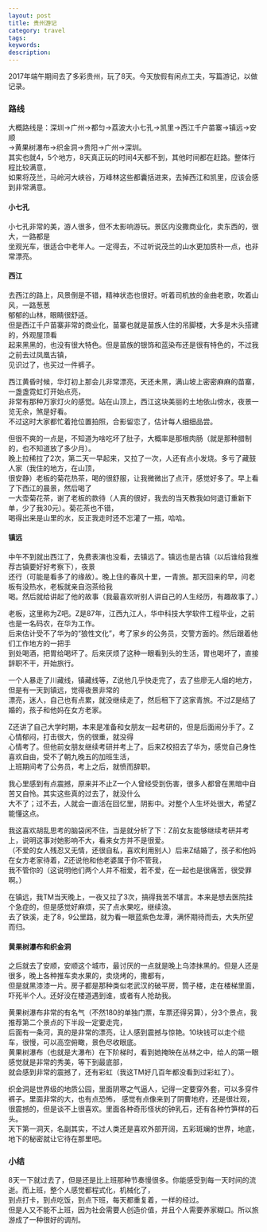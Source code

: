 ```yaml
---
layout: post
title: 贵州游记
category: travel
tags: 
keywords: 
description: 
---
```



2017年端午期间去了多彩贵州，玩了8天。今天放假有闲点工夫，写篇游记，以做记录。

### 路线

  大概路线是：深圳->广州->都匀->荔波大小七孔->凯里->西江千户苗寨->镇远->安顺  
  ->黄果树瀑布->织金洞->贵阳->广州->深圳。  
  其实也就4，5个地方，8天真正玩的时间4天都不到，其他时间都在赶路。整体行程比较满意，  
  如果将茂兰，马岭河大峡谷，万峰林这些都囊括进来，去掉西江和凯里，应该会感到非常满意。  

#### 小七孔
  小七孔非常的美，游人很多，但不太影响游玩。景区内没撒商业化，卖东西的，很大，一路都是  
  坐观光车，很适合中老年人。一定得去，不过听说茂兰的山水更加质朴一点，也非常漂亮。  

#### 西江

  去西江的路上，风景倒是不错，精神状态也很好。听着司机放的金曲老歌，吹着山风，一路葱葱  
  郁郁的山林，眼睛很舒适。  
  但是西江千户苗寨非常的商业化，苗寨也就是苗族人住的吊脚楼，大多是木头搭建的，外观屋顶看  
  起来黑黑的，也没有很大特色。但是苗族的银饰和蓝染布还是很有特色的，不过我之前去过凤凰古镇，  
  见识过了，也买过一件裤子。  

  西江黄昏时候，华灯初上那会儿非常漂亮，天还未黑，满山坡上密密麻麻的苗寨，一盏盏霓虹灯开始点亮，  
  非常有那种万家灯火的感觉。站在山顶上，西江这块美丽的土地依山傍水，夜景一览无余，煞是好看。  
  不过这时大家都忙着抢位置拍照，合影留恋了，估计每人细细品尝。  

  但很不爽的一点是，不知道为啥吃坏了肚子，大概率是那根肉肠（就是那种腊制的，也不知道放了多少月）。  
  晚上拉稀拉了2次，第二天一早起来，又拉了一次，人还有点小发烧。多亏了藏鼓人家（我住的地方，在山顶，  
  很安静）老板的菊花热茶，喝的很舒服，让我微微出了点汗，感觉好多了。早上看了下西江的晨景，然后喝了  
  一大壶菊花茶，谢了老板的款待（人真的很好，我去的当天教我如何退订重新下单，少了我30元）。菊花茶也不错，  
  喝得出来是山里的水，反正我走时还不忘灌了一瓶，哈哈。  

#### 镇远
  中午不到就出西江了，免费表演也没看，去镇远了。镇远也是古镇（以后谁给我推荐古镇要好好考察下），夜景  
  还行（可能是看多了的缘故）。晚上住的春风十里，一青旅。那天回来的早，问老板有没热水，老板就亲自泡茶给我  
  喝。然后就给讲起了他的故事（我最喜欢听别人讲自己的人生经历，有趣故事了。）  

  老板，这里称为Z吧。Z是87年，江西九江人，华中科技大学软件工程毕业，之前也是一名码农，在华为工作。  
  后来估计受不了华为的“狼性文化”，考了家乡的公务员，交警方面的。然后跟着他们工作地方的一把手  
  到处喝酒，把胃给喝坏了。后来厌烦了这种一眼看到头的生活，胃也喝坏了，直接辞职不干，开始旅行。  

  一个人暴走了川藏线，镇藏线等，Z说他几乎快走完了，去了些廖无人烟的地方，但是有一天到镇远，觉得夜景非常的  
  漂亮，迷人，自己也有点累，就没继续走了，然后租下了这家青旅。不过Z是结了婚的，孩子和他妈在女方老家。  

  Z还讲了自己大学时期，本来是准备和女朋友一起考研的，但是后面闹分手了。Z心情郁闷，打击很大，伤的很重，就没得  
  心情考了。但他前女朋友继续考研并考上了。后来Z校招去了华为，感觉自己身性喜欢自由，受不了朝九晚五的加班生活，  
  上班期间考了公务员，考上之后，就愤而辞职。  

  我心里感到有点震撼，原来并不止Z一个人曾经受到伤害，很多人都曾在黑暗中自苦又自怜。其实这些真的过去了，就没什么  
  大不了；过不去，人就会一直活在回忆里，阴影中。对整个人生坏处很大，希望Z能懂这点。  

  我这喜欢胡乱思考的脑袋闲不住，当是就分析了下：Z前女友能够继续考研并考上，说明这事对她影响不大，看来女方并不是很爱。  
  （不爱的女人残忍又无情，还很自私，喜欢利用别人）后来Z结婚了，孩子和他妈在女方老家待着，Z还说他和他老婆属于你不管我，  
  我不管你的（这说明他们两个人并不相爱，若不爱，在一起也是很痛苦，很受罪啊。）  

  在镇远，我TM当天晚上，一夜又拉了3次，搞得我苦不堪言。本来是想去医院挂个急症的，但是感觉好麻烦，买了点水果吃，继续浪。  
  去了铁溪，走了8，9公里路，就为看一眼蓝紫色龙潭，满怀期待而去，大失所望而归。  

#### 黄果树瀑布和织金洞

  之后就去了安顺，安顺这个城市，最讨厌的一点就是晚上乌漆抹黑的。但是人还是很多，晚上各种推车卖水果的，卖烧烤的，撒都有，  
  但是就黑漆漆一片。房子都是那种类似老武汉的破平房，筒子楼，走在楼梯里面，吓死半个人。还好没在楼道遇到谁，或者有人抢劫我。  

  黄果树瀑布非常的有名气（不然180的单独门票，车票还得另算），分3个景点，我推荐第二个景点的下半段一定要走完，  
  后面有一条河，真的是非常的漂亮，让人感到震撼与惊艳。10块钱可以走个缆车，很慢，可以高空俯瞰，景色尽收眼底。  
  黄果树瀑布（也就是大瀑布）在下阶梯时，看到她掩映在丛林之中，给人的第一眼感觉就是非常的秀美，等下到最底部，  
  就会感到非常的震撼了，还有彩虹（我这TM好几百年都没看到过彩虹了）。  

  织金洞是世界级的地质公园，里面阴寒之气逼人，记得一定要穿外套，可以多穿件裤子。里面非常的大，也有点恐怖，
  感觉有点像来到了阴曹地府，还是很壮观，很震撼的，但是谈不上很喜欢。里面各种奇形怪状的钟乳石，还有各种竹笋样的石头。  
  天下第一洞天，名副其实，不过人类还是喜欢外部开阔，五彩斑斓的世界，地底，地下的秘密就让它待在那里吧。  

### 小结

  8天一下就过去了，但是还是比上班那种节奏慢很多。你能感受到每一天时间的流逝。而上班，整个人感觉都程式化，机械化了，  
  到点打卡，到点吃饭，到点下班，每天都重复着，一样的经过。  
  但是人又不能不上班，因为社会需要人创造价值，并且个人需要养家糊口。所以旅游成了一种很好的调剂。  
